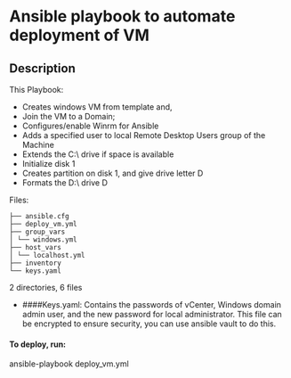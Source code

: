 # Ansible playbook to automate deployment of VM

## Description

This Playbook:

- Creates windows VM from template and,
- Join the VM to a Domain;
- Configures/enable Winrm for Ansible
- Adds a specified user to local Remote Desktop Users group of the Machine
- Extends the C:\ drive if space is available
- Initialize disk 1
- Creates partition on disk 1, and give drive letter D
- Formats the D:\ drive D

Files:

```
├── ansible.cfg
├── deploy_vm.yml
├── group_vars
│ └── windows.yml
├── host_vars
│ └── localhost.yml
├── inventory
└── keys.yaml
```

2 directories, 6 files

- ####Keys.yaml:
  Contains the passwords of vCenter, Windows domain admin user, and the new password for local administrator.
  This file can be encrypted to ensure security, you can use ansible vault to do this.

#### To deploy, run:

ansible-playbook deploy_vm.yml
